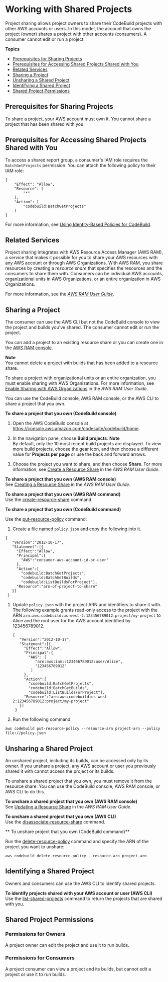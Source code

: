 # Working with Shared Projects<a name="project-sharing"></a>

Project sharing allows project owners to share their CodeBuild projects with other AWS accounts or users\. In this model, the account that owns the project \(owner\) shares a project with other accounts \(consumers\)\. A consumer cannot edit or run a project\.

**Topics**
+ [Prerequisites for Sharing Projects](#project-sharing-prereqs)
+ [Prerequisites for Accessing Shared Projects Shared with You](#project-sharing-access-prereqs)
+ [Related Services](#project-sharing-related)
+ [Sharing a Project](#project-sharing-share)
+ [Unsharing a Shared Project](#project-sharing-unshare)
+ [Identifying a Shared Project](#project-sharing-identify)
+ [Shared Project Permissions](#project-sharing-perms)

## Prerequisites for Sharing Projects<a name="project-sharing-prereqs"></a>

 To share a project, your AWS account must own it\. You cannot share a project that has been shared with you\. 

## Prerequisites for Accessing Shared Projects Shared with You<a name="project-sharing-access-prereqs"></a>

To access a shared report group, a consumer's IAM role requires the `BatchGetProjects` permission\. You can attach the following policy to their IAM role: 

```
{
    "Effect": "Allow",
    "Resource": [
        "*"
    ],
    "Action": [
        "codebuild:BatchGetProjects"
    ]
}
```

 For more information, see [Using Identity\-Based Policies for CodeBuild](auth-and-access-control-iam-identity-based-access-control.md)\. 

## Related Services<a name="project-sharing-related"></a>

Project sharing integrates with AWS Resource Access Manager \(AWS RAM\), a service that makes it possible for you to share your AWS resources with any AWS account or through AWS Organizations\. With AWS RAM, you share resources by creating a *resource share* that specifies the resources and the consumers to share them with\. Consumers can be individual AWS accounts, organizational units in AWS Organizations, or an entire organization in AWS Organizations\.

For more information, see the *[AWS RAM User Guide](https://docs.aws.amazon.com/ram/latest/userguide/)*\.

## Sharing a Project<a name="project-sharing-share"></a>

The consumer can use the AWS CLI but not the CodeBuild console to view the project and builds you've shared\. The consumer cannot edit or run the project\.

You can add a project to an existing resource share or you can create one in the [AWS RAM console](https://console.aws.amazon.com/ram)\.

**Note**  
 You cannot delete a project with builds that has been added to a resource share\. 

To share a project with organizational units or an entire organization, you must enable sharing with AWS Organizations\. For more information, see [Enable Sharing with AWS Organizations](https://docs.aws.amazon.com/ram/latest/userguide/getting-started-sharing.html) in the *AWS RAM User Guide*\.

You can use the CodeBuild console, AWS RAM console, or the AWS CLI to share a project that you own\.

**To share a project that you own \(CodeBuild console\)**

1. Open the AWS CodeBuild console at [https://console\.aws\.amazon\.com/codesuite/codebuild/home](https://console.aws.amazon.com/codesuite/codebuild/home)\.

1. In the navigation pane, choose **Build projects**\.
**Note**  
By default, only the 10 most recent build projects are displayed\. To view more build projects, choose the gear icon, and then choose a different value for **Projects per page** or use the back and forward arrows\.

1.  Choose the project you want to share, and then choose **Share**\. For more information, see [Create a Resource Share](https://docs.aws.amazon.com/ram/latest/userguide/getting-started-sharing.html#getting-started-sharing-create) in the *AWS RAM User Guide*\. 

**To share a project that you own \(AWS RAM console\)**  
See [Creating a Resource Share](https://docs.aws.amazon.com/ram/latest/userguide/working-with-sharing.html#working-with-sharing-create) in the *AWS RAM User Guide*\.

**To share a project that you own \(AWS RAM command\)**  
Use the [create\-resource\-share](https://docs.aws.amazon.com/cli/latest/reference/ram/create-resource-share.html) command\.

 **To share a project that you own \(CodeBuild command\)** 

Use the [put\-resource\-policy](https://docs.aws.amazon.com/cli/latest/reference/codebuild/put-resource-policy.html) command:

1.  Create a file named `policy.json` and copy the following into it\. 

   ```
   {
      "Version":"2012-10-17",
      "Statement":[{
        "Effect":"Allow",
        "Principal":{
          "AWS":"consumer-aws-account-id-or-user"
        },
        "Action":[
          "codebuild:BatchGetProjects",
          "codebuild:BatchGetBuilds",
          "codebuild:ListBuildsForProject"],
        "Resource":"arn-of-project-to-share"
      }]
    }
   ```

1. Update `policy.json` with the project ARN and identifiers to share it with\. The following example grants read\-only access to the project with the ARN `arn:aws:codebuild:us-west-2:123456789012:project/my-project` to Alice and the root user for the AWS account identified by 123456789012\. 

   ```
   {
      "Version":"2012-10-17",
      "Statement":[{
        "Effect":"Allow",
        "Principal":{
          "AWS": [
             "arn:aws:iam::123456789012:user/Alice",
             "123456789012"
           ]
        },
        "Action":[
          "codebuild:BatchGetProjects",
          "codebuild:BatchGetBuilds",
          "codebuild:ListBuildsForProject"],
        "Resource":"arn:aws:codebuild:us-west-2:123456789012:project/my-project"
      }]
    }
   ```

1.  Run the following command\. 

   ```
   aws codebuild put-resource-policy --resource-arn project-arn --policy file://policy.json
   ```

## Unsharing a Shared Project<a name="project-sharing-unshare"></a>

An unshared project, including its builds, can be accessed only by its owner\. If you unshare a project, any AWS account or user you previously shared it with cannot access the project or its builds\.

To unshare a shared project that you own, you must remove it from the resource share\. You can use the CodeBuild console, AWS RAM console, or AWS CLI to do this\.

**To unshare a shared project that you own \(AWS RAM console\)**  
See [Updating a Resource Share](https://docs.aws.amazon.com/ram/latest/userguide/working-with-sharing.html#working-with-sharing-update) in the *AWS RAM User Guide*\.

**To unshare a shared project that you own \(AWS CLI\)**  
Use the [disassociate\-resource\-share](https://docs.aws.amazon.com/cli/latest/reference/ram/disassociate-resource-share.html) command\.

 ** To unshare project that you own \(CodeBuild command\)** 

Run the [delete\-resource\-policy](https://docs.aws.amazon.com/cli/latest/reference/codebuild/delete-resource-policy.html) command and specify the ARN of the project you want to unshare:

```
aws codebuild delete-resource-policy --resource-arn project-arn
```

## Identifying a Shared Project<a name="project-sharing-identify"></a>

Owners and consumers can use the AWS CLI to identify shared projects\.

**To identify projects shared with your AWS account or user \(AWS CLI\)**  
Use the [list\-shared\-projects](https://docs.aws.amazon.com/cli/latest/reference/codebuild/list-shared-projects.html) command to return the projects that are shared with you\.

## Shared Project Permissions<a name="project-sharing-perms"></a>

### Permissions for Owners<a name="project-perms-owner"></a>

A project owner can edit the project and use it to run builds\.

### Permissions for Consumers<a name="project-perms-consumer"></a>

A project consumer can view a project and its builds, but cannot edit a project or use it to run builds\.